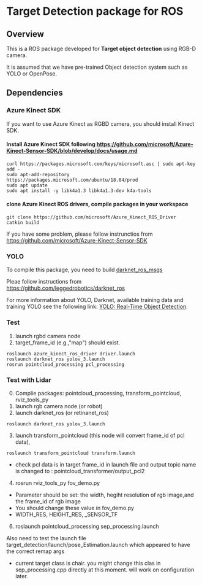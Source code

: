 # Target Detection package for ROS

## Overview

This is a ROS package developed for **Target object detection** using RGB-D camera.

It is assumed that we have pre-trained Object detection system such as YOLO or OpenPose.


## Dependencies

### Azure Kinect SDK
If you want to use Azure Kinect as RGBD camera, you should install Kinect SDK.

#### Install Azure Kinect SDK following https://github.com/microsoft/Azure-Kinect-Sensor-SDK/blob/develop/docs/usage.md
```
curl https://packages.microsoft.com/keys/microsoft.asc | sudo apt-key add -
sudo apt-add-repository https://packages.microsoft.com/ubuntu/18.04/prod
sudo apt update
sudo apt install -y libk4a1.3 libk4a1.3-dev k4a-tools
```

#### clone Azure Kinect ROS drivers, compile packages in your workspace
```
git clone https://github.com/microsoft/Azure_Kinect_ROS_Driver
catkin build
```

If you have some problem, please follow instrunctios from https://github.com/microsoft/Azure-Kinect-Sensor-SDK


### YOLO

To compile this package, you need to build [darknet_ros_msgs](https://github.com/leggedrobotics/darknet_ros/tree/master/darknet_ros_msgs)

Pleae follow instructions from https://github.com/leggedrobotics/darknet_ros

For more information about YOLO, Darknet, available training data and training YOLO see the following link: [YOLO: Real-Time Object Detection](http://pjreddie.com/darknet/yolo/).

### Test

1) launch rgbd camera node
2) target_frame_id (e.g.,"map") should exist. 
```
roslaunch azure_kinect_ros_driver driver.launch
roslaunch darknet_ros yolov_3.launch
rosrun pointcloud_processing pcl_processing
```

### Test with Lidar
0) Complie packages: pointcloud_processing, transform_pointcloud, rviz_tools_py
1) launch rgb camera node (or robot)
2) launch darknet_ros (or retinanet_ros)
```
roslaunch darknet_ros yolov_3.launch
```
3)  launch transform_pointcloud (this node will convert frame_id of pcl data), 
```
roslaunch transform_pointcloud transform.launch
```
- check pcl data is in target frame_id in launch file and output topic name is changed to : pointcloud_transformer/output_pcl2

4) rosrun rviz_tools_py fov_demo.py
- Parameter should be set: the width, hegiht resolution of rgb image,and the frame_id of rgb image 
- You should change these value in fov_demo.py
- WIDTH_RES, HEIGHT_RES, _SENSOR_TF

6) roslaunch pointcloud_processing sep_processing.launch

Also need to test the launch file target_detection/launch/pose_Estimation.launch
which appeared to have the correct remap args

- current target class is chair. you might change this clas in sep_processing.cpp directly at this moment. will work on configuration later.
